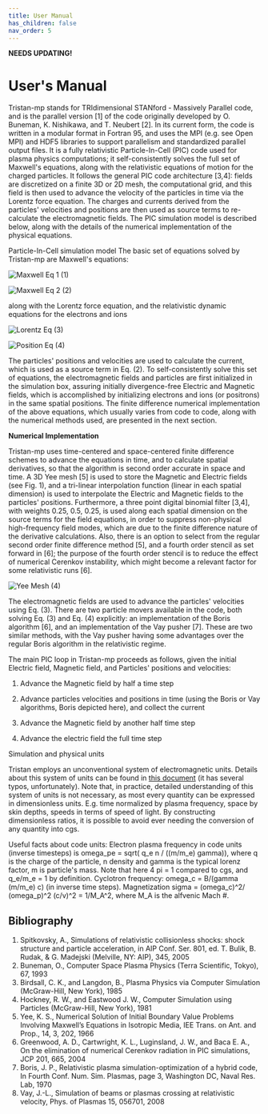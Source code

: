 ```yaml
---
title: User Manual
has_children: false
nav_order: 5
---
```

**NEEDS UPDATING!**

# User's Manual

Tristan-mp stands for TRIdimensional STANford - Massively Parallel code, and is the parallel version [1] of the code originally developed by O. Buneman, K. Nishikawa, and T. Neubert [2]. In its current form, the code is written in a modular format in Fortran 95, and uses the MPI (e.g. see Open MPI) and HDF5 libraries to support parallelism and standardized parallel output files. It is a fully relativistic Particle-In-Cell (PIC) code used for plasma physics computations; it self-consistently solves the full set of Maxwell's equations, along with the relativistic equations of motion for the charged particles. It follows the general PIC code architecture [3,4]: fields are discretized on a finite 3D or 2D mesh, the computational grid, and this field is then used to advance the velocity of the particles in time via the Lorentz force equation. The charges and currents derived from the particles' velocities and positions are then used as source terms to re-calculate the electromagnetic fields. The PIC simulation model is described below, along with the details of the numerical implementation of the physical equations.

Particle-In-Cell simulation model
The basic set of equations solved by Tristan-mp are Maxwell's equations:

![Maxwell Eq 1](https://ntoles.github.io/tristan-mp-pitp/assets/MaxwellEQ1.png) (1)

![Maxwell Eq 2](https://ntoles.github.io/tristan-mp-pitp/assets/maxwellEQ2.png) (2)

along with the Lorentz force equation, and the relativistic dynamic equations for the electrons and ions

![Lorentz Eq](https://ntoles.github.io/tristan-mp-pitp/assets/LorentzEq.png) (3)

![Position Eq](https://ntoles.github.io/tristan-mp-pitp/assets/position.png) (4)

The particles' positions and velocities are used to calculate the current, which is used as a source term in Eq. (2). To self-consistently solve this set of equations, the electromagnetic fields and particles are first initialized in the simulation box, assuring initially divergence-free Electric and Magnetic fields, which is accomplished by initializing electrons and ions (or positrons) in the same spatial positions. The finite difference numerical implementation of the above equations, which usually varies from code to code, along with the numerical methods used, are presented in the next section.

**Numerical Implementation**

Tristan-mp uses time-centered and space-centered finite difference schemes to advance the equations in time, and to calculate spatial derivatives, so that the algorithm is second order accurate in space and time. A 3D Yee mesh [5] is used to store the Magnetic and Electric fields (see Fig. 1), and a tri-linear interpolation function (linear in each spatial dimension) is used to interpolate the Electric and Magnetic fields to the particles' positions. Furthermore, a three point digital binomial filter [3,4], with weights 0.25, 0.5, 0.25, is used along each spatial dimension on the source terms for the field equations, in order to suppress non-physical high-frequency field modes, which are due to the finite difference nature of the derivative calculations. Also, there is an option to select from the regular second order finite difference method [5], and a fourth order stencil as set forward in [6]; the purpose of the fourth order stencil is to reduce the effect of numerical Cerenkov instability, which might become a relevant factor for some relativistic runs [6].

![Yee Mesh](https://ntoles.github.io/tristan-mp-pitp/assets/YeeMesh.jpg) (4)

The electromagnetic fields are used to advance the particles' velocities using Eq. (3). There are two particle movers available in the code, both solving Eq. (3) and Eq. (4) explicitly: an implementation of the Boris algorithm [6], and an implementation of the Vay pusher [7]. These are two similar methods, with the Vay pusher having some advantages over the regular Boris algorithm in the relativistic regime.

The main PIC loop in Tristan-mp proceeds as follows, given the initial Electric field, Magnetic field, and Particles' positions and velocities:
1. Advance the Magnetic field by half a time step

2. Advance particles velocities and positions in time (using the Boris or Vay algorithms, Boris depicted here), and collect the current

3. Advance the Magnetic field by another half time step

4. Advance the electric field the full time step

Simulation and physical units

Tristan employs an unconventional system of electromagnetic units. Details about this system of units can be found in [this document](https://ntoles.github.io/tristan-mp-pitp/assets/tristan_units.pdf) (it has several typos, unfortunately). Note that, in practice, detailed understanding of this system of units is not necessary, as most every quantity can be expressed in dimensionless units. E.g. time normalized by plasma frequency, space by skin depths, speeds in terms of speed of light. By constructing dimensionless ratios, it is possible to avoid ever needing the conversion of any quantity into cgs.

Useful facts about code units: Electron plasma frequency in code units (inverse timesteps) is omega_pe = sqrt( q_e n / ((m/m_e) gamma)), where q is the charge of the particle, n density and gamma is the typical lorenz factor, m is particle's mass. Note that here 4 pi = 1 compared to cgs, and q_e/m_e = 1 by definition.
Cyclotron frequency: omega_c = B/(gamma (m/m_e) c) (in inverse time steps). Magnetization sigma = (omega_c)^2/ (omega_p)^2 (c/v)^2 = 1/M_A^2, where M_A is the alfvenic Mach #.

## Bibliography
1. Spitkovsky, A., Simulations of relativistic collisionless shocks: shock structure and particle acceleration, in AIP Conf. Ser. 801, ed. T. Bulik, B. Rudak, & G. Madejski (Melville, NY: AIP), 345, 2005
2. Buneman, O., Computer Space Plasma Physics (Terra Scientific, Tokyo), 67, 1993
3. Birdsall, C. K., and Langdon, B., Plasma Physics via Computer Simulation (McGraw-Hill, New York), 1985
4. Hockney, R. W., and Eastwood J. W., Computer Simulation using Particles (McGraw-Hill, New York), 1981
5. Yee, K. S., Numerical Solution of Initial Boundary Value Problems Involving Maxwell’s Equations in Isotropic Media, IEE Trans. on Ant. and Prop., 14, 3, 202, 1966
6. Greenwood, A. D., Cartwright, K. L., Luginsland, J. W., and Baca E. A., On the elimination of numerical Cerenkov radiation in PIC simulations, JCP 201, 665, 2004
7. Boris, J. P., Relativistic plasma simulation-optimization of a hybrid code, In Fourth Conf. Num. Sim. Plasmas, page 3, Washington DC, Naval Res. Lab, 1970
8. Vay, J.-L., Simulation of beams or plasmas crossing at relativistic velocity, Phys. of Plasmas 15, 056701, 2008
